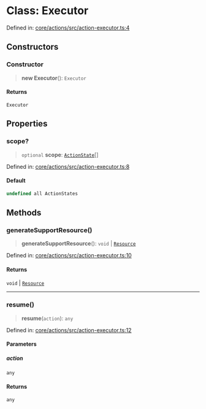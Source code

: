 # Class: Executor

Defined in: [core/actions/src/action-executor.ts:4](https://github.com/LaWebcapsule/orbits/blob/504560817f25458d3fb6654ab2ed313dea8d3ae0/core/actions/src/action-executor.ts#L4)

## Constructors

### Constructor

> **new Executor**(): `Executor`

#### Returns

`Executor`

## Properties

### scope?

> `optional` **scope**: [`ActionState`](../enumerations/ActionState.md)[]

Defined in: [core/actions/src/action-executor.ts:8](https://github.com/LaWebcapsule/orbits/blob/504560817f25458d3fb6654ab2ed313dea8d3ae0/core/actions/src/action-executor.ts#L8)

#### Default

```ts
undefined all ActionStates
```

## Methods

### generateSupportResource()

> **generateSupportResource**(): `void` \| [`Resource`](Resource.md)

Defined in: [core/actions/src/action-executor.ts:10](https://github.com/LaWebcapsule/orbits/blob/504560817f25458d3fb6654ab2ed313dea8d3ae0/core/actions/src/action-executor.ts#L10)

#### Returns

`void` \| [`Resource`](Resource.md)

***

### resume()

> **resume**(`action`): `any`

Defined in: [core/actions/src/action-executor.ts:12](https://github.com/LaWebcapsule/orbits/blob/504560817f25458d3fb6654ab2ed313dea8d3ae0/core/actions/src/action-executor.ts#L12)

#### Parameters

##### action

`any`

#### Returns

`any`
